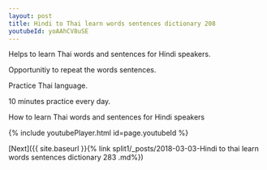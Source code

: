 ```yaml
---
layout: post
title: Hindi to Thai learn words sentences dictionary 208 
youtubeId: yoAAhCV8uSE
---
```

 
 
Helps to learn Thai words and sentences for Hindi speakers.

Opportunitiy to repeat the words sentences. 

Practice Thai language. 
 
10 minutes practice every day. 
 
How to learn Thai words and sentences for Hindi speakers 
 
{% include youtubePlayer.html id=page.youtubeId %}
 
 
[Next]({{ site.baseurl }}{% link  split1/_posts/2018-03-03-Hindi to thai learn words sentences dictionary 283 .md%})
 
